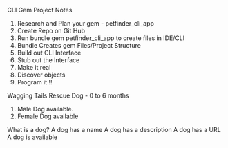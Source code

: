 CLI Gem Project Notes

1. Research and Plan your gem - petfinder_cli_app
2. Create Repo on Git Hub
3. Run bundle gem petfinder_cli_app to create files in IDE/CLI
4. Bundle Creates gem Files/Project Structure
5. Build out CLI Interface
6. Stub out the Interface
7. Make it real
8. Discover objects
9. Program it !!




Wagging Tails Rescue Dog - 0 to 6 months
1. Male Dog available.
2. Female Dog available

What is a dog?
A dog has a name
A dog has a description
A dog has a URL
A dog is available
